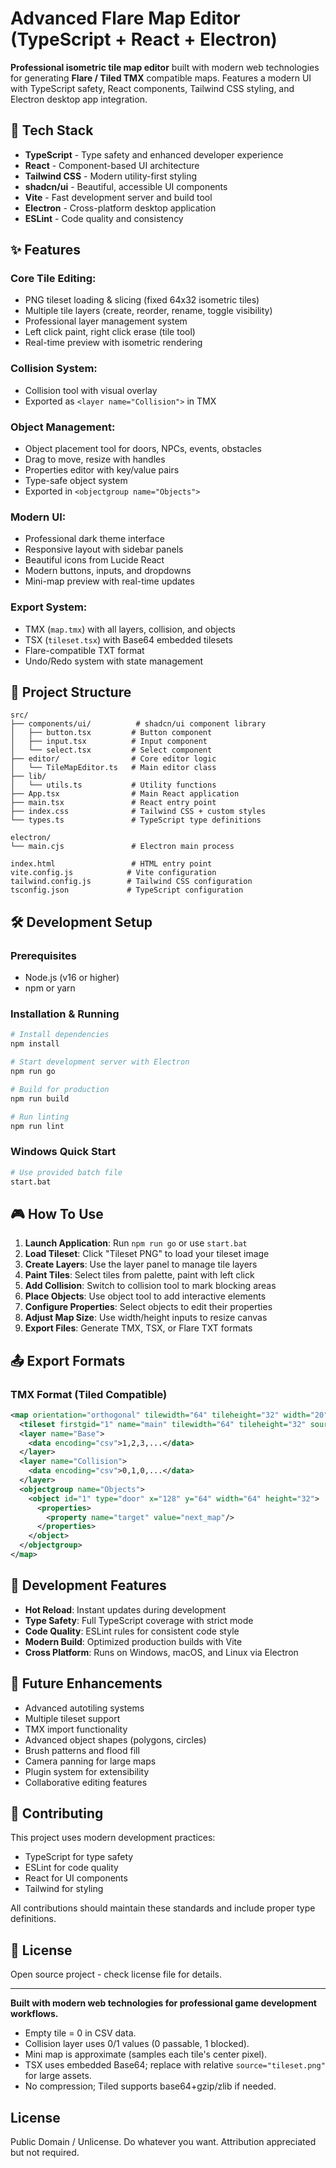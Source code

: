 # Advanced Flare Map Editor (TypeScript + React + Electron)

**Professional isometric tile map editor** built with modern web technologies for generating **Flare / Tiled TMX** compatible maps. Features a modern UI with TypeScript safety, React components, Tailwind CSS styling, and Electron desktop app integration.

## 🚀 Tech Stack

- **TypeScript** - Type safety and enhanced developer experience
- **React** - Component-based UI architecture  
- **Tailwind CSS** - Modern utility-first styling
- **shadcn/ui** - Beautiful, accessible UI components
- **Vite** - Fast development server and build tool
- **Electron** - Cross-platform desktop application
- **ESLint** - Code quality and consistency

## ✨ Features

### Core Tile Editing:
- PNG tileset loading & slicing (fixed 64x32 isometric tiles)
- Multiple tile layers (create, reorder, rename, toggle visibility)
- Professional layer management system
- Left click paint, right click erase (tile tool)
- Real-time preview with isometric rendering

### Collision System:
- Collision tool with visual overlay
- Exported as `<layer name="Collision">` in TMX

### Object Management:
- Object placement tool for doors, NPCs, events, obstacles
- Drag to move, resize with handles
- Properties editor with key/value pairs
- Type-safe object system
- Exported in `<objectgroup name="Objects">`

### Modern UI:
- Professional dark theme interface
- Responsive layout with sidebar panels
- Beautiful icons from Lucide React
- Modern buttons, inputs, and dropdowns
- Mini-map preview with real-time updates

### Export System:
- TMX (`map.tmx`) with all layers, collision, and objects
- TSX (`tileset.tsx`) with Base64 embedded tilesets
- Flare-compatible TXT format
- Undo/Redo system with state management

## 📁 Project Structure
```
src/
├── components/ui/          # shadcn/ui component library
│   ├── button.tsx         # Button component
│   ├── input.tsx          # Input component  
│   └── select.tsx         # Select component
├── editor/                # Core editor logic
│   └── TileMapEditor.ts   # Main editor class
├── lib/
│   └── utils.ts           # Utility functions
├── App.tsx                # Main React application
├── main.tsx               # React entry point
├── index.css              # Tailwind CSS + custom styles
└── types.ts               # TypeScript type definitions

electron/
└── main.cjs               # Electron main process

index.html                 # HTML entry point
vite.config.js            # Vite configuration
tailwind.config.js        # Tailwind CSS configuration
tsconfig.json             # TypeScript configuration
```

## 🛠️ Development Setup

### Prerequisites
- Node.js (v16 or higher)
- npm or yarn

### Installation & Running
```bash
# Install dependencies
npm install

# Start development server with Electron
npm run go

# Build for production  
npm run build

# Run linting
npm run lint
```

### Windows Quick Start
```bash
# Use provided batch file
start.bat
```

## 🎮 How To Use

1. **Launch Application**: Run `npm run go` or use `start.bat`
2. **Load Tileset**: Click "Tileset PNG" to load your tileset image
3. **Create Layers**: Use the layer panel to manage tile layers
4. **Paint Tiles**: Select tiles from palette, paint with left click
5. **Add Collision**: Switch to collision tool to mark blocking areas
6. **Place Objects**: Use object tool to add interactive elements
7. **Configure Properties**: Select objects to edit their properties
8. **Adjust Map Size**: Use width/height inputs to resize canvas
9. **Export Files**: Generate TMX, TSX, or Flare TXT formats

## 📤 Export Formats

### TMX Format (Tiled Compatible)
```xml
<map orientation="orthogonal" tilewidth="64" tileheight="32" width="20" height="15">
  <tileset firstgid="1" name="main" tilewidth="64" tileheight="32" source="tileset.tsx"/>
  <layer name="Base">
    <data encoding="csv">1,2,3,...</data>
  </layer>
  <layer name="Collision">
    <data encoding="csv">0,1,0,...</data>  
  </layer>
  <objectgroup name="Objects">
    <object id="1" type="door" x="128" y="64" width="64" height="32">
      <properties>
        <property name="target" value="next_map"/>
      </properties>
    </object>
  </objectgroup>
</map>
```

## 🔧 Development Features

- **Hot Reload**: Instant updates during development
- **Type Safety**: Full TypeScript coverage with strict mode
- **Code Quality**: ESLint rules for consistent code style
- **Modern Build**: Optimized production builds with Vite
- **Cross Platform**: Runs on Windows, macOS, and Linux via Electron

## 🚀 Future Enhancements

- Advanced autotiling systems
- Multiple tileset support
- TMX import functionality  
- Advanced object shapes (polygons, circles)
- Brush patterns and flood fill
- Camera panning for large maps
- Plugin system for extensibility
- Collaborative editing features

## 🤝 Contributing

This project uses modern development practices:
- TypeScript for type safety
- ESLint for code quality
- React for UI components
- Tailwind for styling

All contributions should maintain these standards and include proper type definitions.

## 📜 License

Open source project - check license file for details.

---

**Built with modern web technologies for professional game development workflows.**
- Empty tile = 0 in CSV data.
- Collision layer uses 0/1 values (0 passable, 1 blocked).
- Mini map is approximate (samples each tile's center pixel).
- TSX uses embedded Base64; replace with relative `source="tileset.png"` for large assets.
- No compression; Tiled supports base64+gzip/zlib if needed.

## License
Public Domain / Unlicense. Do whatever you want. Attribution appreciated but not required.
